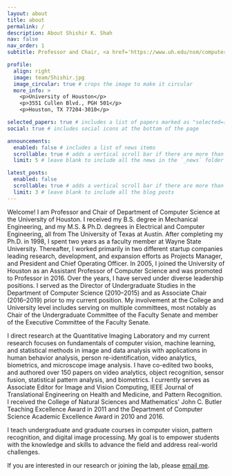 ```yaml
---
layout: about
title: about
permalink: /
description: About Shishir K. Shah
nav: false
nav_order: 1
subtitle: Professor and Chair, <a href='https://www.uh.edu/nsm/computer-science/'>Department of Computer Science</a>.

profile:
  align: right
  image: team/Shishir.jpg
  image_circular: true # crops the image to make it circular
  more_info: >
    <p>University of Houston</p>
    <p>3551 Cullen Blvd., PGH 501</p>
    <p>Houston, TX 77204-3010</p>

selected_papers: true # includes a list of papers marked as "selected={true}"
social: true # includes social icons at the bottom of the page

announcements:
  enabled: false # includes a list of news items
  scrollable: true # adds a vertical scroll bar if there are more than 3 news items
  limit: 5 # leave blank to include all the news in the `_news` folder

latest_posts:
  enabled: false
  scrollable: true # adds a vertical scroll bar if there are more than 3 new posts items
  limit: 3 # leave blank to include all the blog posts
---
```


Welcome! I am Professor and Chair of Department of Computer Science at the University of Houston. I received my B.S. degree in Mechanical Engineering, and my M.S. & Ph.D. degrees in Electrical and Computer Engineering, all from The University of Texas at Austin. After completing my Ph.D. in 1998, I spent two years as a faculty member at Wayne State University. Thereafter, I worked primarily in two different startup companies leading research, development, and expansion efforts as Projects Manager, and President and Chief Operating Officer. In 2005, I joined the University of Houston as an Assistant Professor of Computer Science and was promoted to Professor in 2016. Over the years, I have served under diverse leadership positions.  I served as the Director of Undergraduate Studies in the Department of Computer Science (2010–2015) and as Associate Chair (2016–2019) prior to my current position. My involvement at the College and University level includes serving on multiple committees, most notably as Chair of the Undergraduate Committee of the Faculty Senate and member of the Executive Committee of the Faculty Senate.

I direct research at the Quantitative Imaging Laboratory and my current research focuses on fundamentals of computer vision, machine learning, and statistical methods in image and data analysis with applications in human behavior analysis, person re-identification, video analytics, biometrics, and microscope image analysis. I have co-edited two books, and authored over 150 papers on video analytics, object recognition, sensor fusion, statistical pattern analysis, and biometrics. I currently serves as Associate Editor for Image and Vision Computing, IEEE Journal of Translational Engineering on Health and Medicine, and Pattern Recognition. I received the College of Natural Sciences and Mathematics' John C. Butler Teaching Excellence Award in 2011 and the Department of Computer Science Academic Excellence Award in 2010 and 2016.

I teach undergraduate and graduate courses in computer vision, pattern recognition, and digital image processing. My goal is to empower students with the knowledge and skills to advance the field and address real-world challenges.

If you are interested in our research or joining the lab, please <a href="mailto:sshah@central.uh.edu">email me</a>.


[//]: # ()
[//]: # ()
[//]: # (Link to your social media connections, too. This theme is set up to use [Font Awesome icons]&#40;https://fontawesome.com/&#41; and [Academicons]&#40;https://jpswalsh.github.io/academicons/&#41;, like the ones below. Add your Facebook, Twitter, LinkedIn, Google Scholar, or just disable all of them.)
